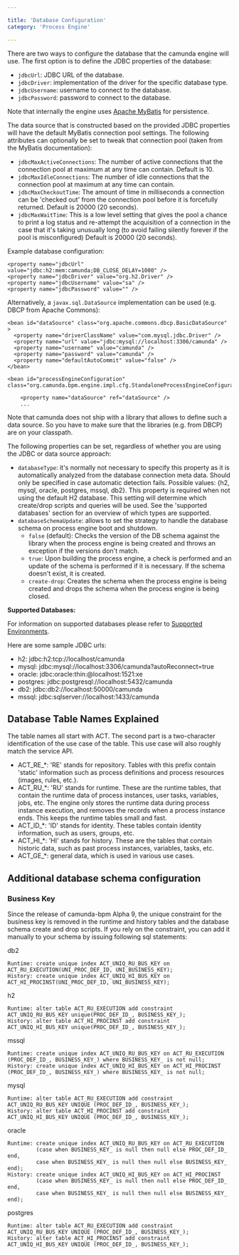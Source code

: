 ```yaml
---

title: 'Database Configuration'
category: 'Process Engine'

---
```


There are two ways to configure the database that the camunda engine will use. The first option is to define the JDBC properties of the database:

* `jdbcUrl`: JDBC URL of the database.
* `jdbcDriver`: implementation of the driver for the specific database type.
* `jdbcUsername`: username to connect to the database.
* `jdbcPassword`: password to connect to the database.

Note that internally the engine uses <a href="http://www.mybatis.org/">Apache MyBatis</a> for persistence.

The data source that is constructed based on the provided JDBC properties will have the default MyBatis connection pool settings. The following attributes can optionally be set to tweak that connection pool (taken from the MyBatis documentation):

* `jdbcMaxActiveConnections`: The number of active connections that the connection pool at maximum at any time can contain. Default is 10.
* `jdbcMaxIdleConnections`: The number of idle connections that the connection pool at maximum at any time can contain.
* `jdbcMaxCheckoutTime`: The amount of time in milliseconds a connection can be 'checked out' from the connection pool before it is forcefully returned. Default is 20000 (20 seconds).
* `jdbcMaxWaitTime`: This is a low level setting that gives the pool a chance to print a log status and re-attempt the acquisition of a connection in the case that it's taking unusually long (to avoid failing silently forever if the pool is misconfigured) Default is 20000 (20 seconds).

Example database configuration:

    <property name="jdbcUrl" value="jdbc:h2:mem:camunda;DB_CLOSE_DELAY=1000" />
    <property name="jdbcDriver" value="org.h2.Driver" />
    <property name="jdbcUsername" value="sa" />
    <property name="jdbcPassword" value="" />

Alternatively, a `javax.sql.DataSource` implementation can be used (e.g. DBCP from Apache Commons):

    <bean id="dataSource" class="org.apache.commons.dbcp.BasicDataSource" >
      <property name="driverClassName" value="com.mysql.jdbc.Driver" />
      <property name="url" value="jdbc:mysql://localhost:3306/camunda" />
      <property name="username" value="camunda" />
      <property name="password" value="camunda" />
      <property name="defaultAutoCommit" value="false" />
    </bean>

    <bean id="processEngineConfiguration" class="org.camunda.bpm.engine.impl.cfg.StandaloneProcessEngineConfiguration">

        <property name="dataSource" ref="dataSource" />
        ...

Note that camunda does not ship with a library that allows to define such a data source. So you have to make sure that the libraries (e.g. from DBCP) are on your classpath.

The following properties can be set, regardless of whether you are using the JDBC or data source approach:

* `databaseType`: it's normally not necessary to specify this property as it is automatically analyzed from the database connection meta data. Should only be specified in case automatic detection fails. Possible values: {h2, mysql, oracle, postgres, mssql, db2}. This property is required when not using the default H2 database. This setting will determine which create/drop scripts and queries will be used. See the 'supported databases' section for an overview of which types are supported.</li>
* `databaseSchemaUpdate`: allows to set the strategy to handle the database schema on process engine boot and shutdown.
  * `false` (default): Checks the version of the DB schema against the library when the process engine is being created and throws an exception if the versions don't match.
  * `true`: Upon building the process engine, a check is performed and an update of the schema is performed if it is necessary. If the schema doesn't exist, it is created.
  * `create-drop`: Creates the schema when the process engine is being created and drops the schema when the process engine is being closed.

<div class="alert alert-warning">
  <strong>Supported Databases: </strong>
  <p>For information on supported databases please refer to <a href="ref:#introduction-supported-environments-for-version-71">Supported Environments</a>.</p>
</div>

Here are some sample JDBC urls:

* h2: jdbc:h2:tcp://localhost/camunda
* mysql: jdbc:mysql://localhost:3306/camunda?autoReconnect=true
* oracle: jdbc:oracle:thin:@localhost:1521:xe
* postgres: jdbc:postgresql://localhost:5432/camunda
* db2: jdbc:db2://localhost:50000/camunda
* mssql: jdbc:sqlserver://localhost:1433/camunda

## Database Table Names Explained

The table names all start with ACT. The second part is a two-character identification of the use case of the table. This use case will also roughly match the service API.

* ACT\_RE\_*: 'RE' stands for repository. Tables with this prefix contain 'static' information such as process definitions and process resources (images, rules, etc.).
* ACT\_RU\_*: 'RU' stands for runtime. These are the runtime tables, that contain the runtime data of process instances, user tasks, variables, jobs, etc. The engine only stores the runtime data during process instance execution, and removes the records when a process instance ends. This keeps the runtime tables small and fast.
* ACT\_ID\_*: 'ID' stands for identity. These tables contain identity information, such as users, groups, etc.
* ACT\_HI\_*: 'HI' stands for history. These are the tables that contain historic data, such as past process instances, variables, tasks, etc.
* ACT\_GE\_*: general data, which is used in various use cases.

## Additional database schema configuration

### Business Key

Since the release of camunda-bpm Alpha 9, the unique constraint for the business key is removed in the runtime and history tables and the database schema create and drop scripts.
If you rely on the constraint, you can add it manually to your schema by issuing following sql statements:

  db2

    Runtime: create unique index ACT_UNIQ_RU_BUS_KEY on ACT_RU_EXECUTION(UNI_PROC_DEF_ID, UNI_BUSINESS_KEY);
    History: create unique index ACT_UNIQ_HI_BUS_KEY on ACT_HI_PROCINST(UNI_PROC_DEF_ID, UNI_BUSINESS_KEY);

  h2

    Runtime: alter table ACT_RU_EXECUTION add constraint ACT_UNIQ_RU_BUS_KEY unique(PROC_DEF_ID_, BUSINESS_KEY_);
    History: alter table ACT_HI_PROCINST add constraint ACT_UNIQ_HI_BUS_KEY unique(PROC_DEF_ID_, BUSINESS_KEY_);

  mssql

    Runtime: create unique index ACT_UNIQ_RU_BUS_KEY on ACT_RU_EXECUTION (PROC_DEF_ID_, BUSINESS_KEY_) where BUSINESS_KEY_ is not null;
    History: create unique index ACT_UNIQ_HI_BUS_KEY on ACT_HI_PROCINST (PROC_DEF_ID_, BUSINESS_KEY_) where BUSINESS_KEY_ is not null;

  mysql

    Runtime: alter table ACT_RU_EXECUTION add constraint ACT_UNIQ_RU_BUS_KEY UNIQUE (PROC_DEF_ID_, BUSINESS_KEY_);
    History: alter table ACT_HI_PROCINST add constraint ACT_UNIQ_HI_BUS_KEY UNIQUE (PROC_DEF_ID_, BUSINESS_KEY_);

  oracle

    Runtime: create unique index ACT_UNIQ_RU_BUS_KEY on ACT_RU_EXECUTION
             (case when BUSINESS_KEY_ is null then null else PROC_DEF_ID_ end,
             case when BUSINESS_KEY_ is null then null else BUSINESS_KEY_ end);
    History: create unique index ACT_UNIQ_HI_BUS_KEY on ACT_HI_PROCINST
             (case when BUSINESS_KEY_ is null then null else PROC_DEF_ID_ end,
             case when BUSINESS_KEY_ is null then null else BUSINESS_KEY_ end);

  postgres

    Runtime: alter table ACT_RU_EXECUTION add constraint ACT_UNIQ_RU_BUS_KEY UNIQUE (PROC_DEF_ID_, BUSINESS_KEY_);
    History: alter table ACT_HI_PROCINST add constraint ACT_UNIQ_HI_BUS_KEY UNIQUE (PROC_DEF_ID_, BUSINESS_KEY_);
